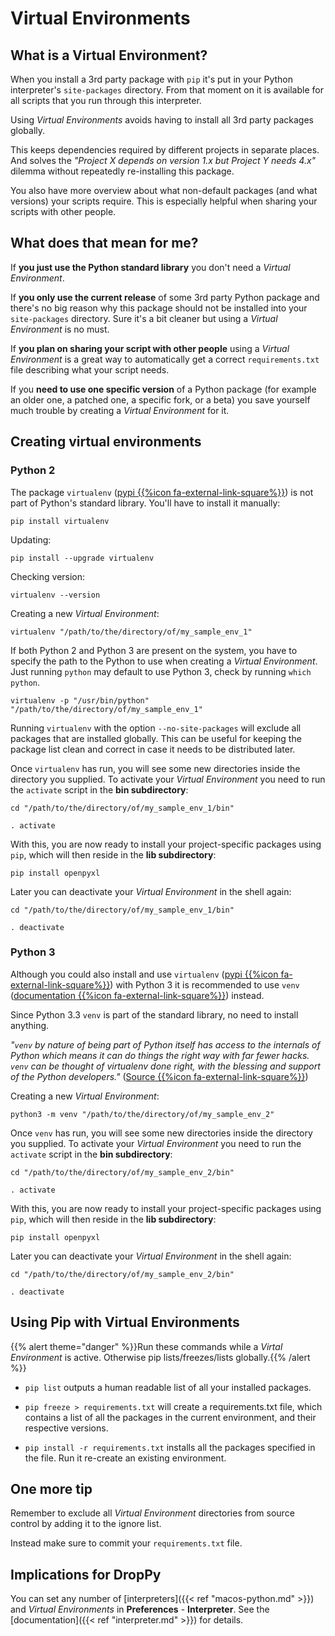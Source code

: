 # Virtual Environments

## What is a Virtual Environment?

When you install a 3rd party package with `pip` it's put in your Python interpreter's `site-packages` directory. From that moment on it is available for all scripts that you run through this interpreter.

Using *Virtual Environments* avoids having to install all 3rd party packages globally.

This keeps dependencies required by different projects in separate places. And solves the *"Project X depends on version 1.x but Project Y needs 4.x"* dilemma without repeatedly re-installing this package.

You also have more overview about what non-default packages (and what versions) your scripts require. This is especially helpful when sharing your scripts with other people.

## What does that mean for me?

If **you just use the Python standard library** you don't need a *Virtual Environment*.

If **you only use the current release** of some 3rd party Python package and there's no big reason why this package should not be installed into your `site-packages` directory. Sure it's a bit cleaner but using a *Virtual Environment* is no must.

If **you plan on sharing your script with other people** using a *Virtual Environment* is a great way to automatically get a correct `requirements.txt` file describing what your script needs.

If you **need to use one specific version** of a Python package (for example an older one, a patched one, a specific fork, or a beta) you save yourself much trouble by creating a *Virtual Environment* for it.

## Creating virtual environments

### Python 2

The package `virtualenv` (<a href="https://pypi.python.org/pypi/virtualenv" target="_blank">pypi {{%icon fa-external-link-square%}}</a>) is not part of Python's standard library. You'll have to install it manually:

    pip install virtualenv

Updating:

    pip install --upgrade virtualenv

Checking version:

    virtualenv --version

Creating a new *Virtual Environment*:

    virtualenv "/path/to/the/directory/of/my_sample_env_1"

If both Python 2 and Python 3 are present on the system, you have to specify the path to the Python to use when creating a *Virtual Environment*. Just running `python` may default to use Python 3, check by running `which python`.

    virtualenv -p "/usr/bin/python" "/path/to/the/directory/of/my_sample_env_1"

Running `virtualenv` with the option `--no-site-packages` will exclude all packages that are installed globally. This can be useful for keeping the package list clean and correct in case it needs to be distributed later. 

Once `virtualenv` has run, you will see some new directories inside the directory you supplied. To activate your *Virtual Environment* you need to run the `activate` script in the **bin subdirectory**:

    cd "/path/to/the/directory/of/my_sample_env_1/bin"

    . activate

With this, you are now ready to install your project-specific packages using `pip`, which will then reside in the **lib subdirectory**:

    pip install openpyxl

Later you can deactivate your *Virtual Environment* in the shell again:

    cd "/path/to/the/directory/of/my_sample_env_1/bin"

    . deactivate

### Python 3

Although you could also install and use `virtualenv` (<a href="https://pypi.python.org/pypi/virtualenv" target="_blank">pypi {{%icon fa-external-link-square%}}</a>) with Python 3 it is recommended to use `venv` (<a href="https://docs.python.org/3/library/venv.html" target="_blank">documentation {{%icon fa-external-link-square%}}</a>) instead.

Since Python 3.3 `venv` is part of the standard library, no need to install anything.

*"`venv` by nature of being part of Python itself has access to the internals of Python which means it can do things the right way with far fewer hacks. `venv` can be thought of virtualenv done right, with the blessing and support of the Python developers."* (<a href="https://www.reddit.com/r/learnpython/comments/4hsudz/pyvenv_vs_virtualenv/" target="_blank">Source {{%icon fa-external-link-square%}}</a>)

Creating a new *Virtual Environment*:

    python3 -m venv "/path/to/the/directory/of/my_sample_env_2"

Once `venv` has run, you will see some new directories inside the directory you supplied. To activate your *Virtual Environment* you need to run the `activate` script in the **bin subdirectory**:

    cd "/path/to/the/directory/of/my_sample_env_2/bin"

    . activate

With this, you are now ready to install your project-specific packages using `pip`, which will then reside in the **lib subdirectory**:

    pip install openpyxl

Later you can deactivate your *Virtual Environment* in the shell again:

    cd "/path/to/the/directory/of/my_sample_env_2/bin"

    . deactivate

## Using Pip with Virtual Environments

{{% alert theme="danger" %}}Run these commands while a *Virtal Environment* is active. Otherwise pip lists/freezes/lists globally.{{% /alert %}}

- `pip list` outputs a human readable list of all your installed packages.

- `pip freeze > requirements.txt` will create a requirements.txt file, which contains a list of all the packages in the current environment, and their respective versions.

- `pip install -r requirements.txt` installs all the packages specified in the file. Run it re-create an existing environment.

## One more tip

Remember to exclude all *Virtual Environment* directories from source control by adding it to the ignore list.

Instead make sure to commit your `requirements.txt` file.

## Implications for DropPy

You can set any number of [interpreters]({{< ref "macos-python.md" >}}) and *Virtual Environments* in **Preferences** - **Interpreter**. See the [documentation]({{< ref "interpreter.md" >}}) for details.
